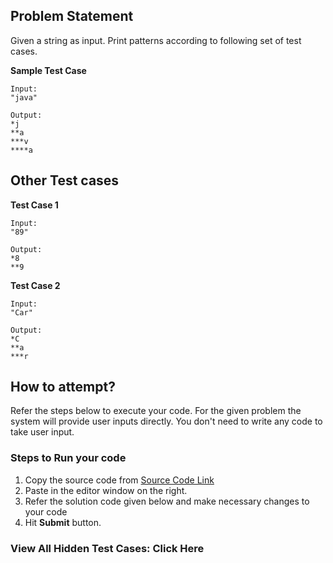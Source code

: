 ## Problem Statement
Given a string as input. Print patterns according to following set of test cases.

**Sample Test Case**
```
Input:
"java"

Output:
*j
**a
***v
****a
```
## Other Test cases
**Test Case 1**
```
Input:
"89"

Output:
*8
**9
```
**Test Case 2**
```
Input:
"Car"

Output:
*C
**a
***r
```


## How to attempt?
Refer the steps below to execute your code.
For the given problem the system will provide user inputs directly. You don't need to write any code to take user input.

### Steps to Run your code

1. Copy the source code from [Source Code Link](https://raw.githubusercontent.com/Aartiarora22/Lab_assignments/main/R4/T4/Main.java)
2. Paste in the editor window on the right.
3. Refer the solution code given below and make necessary changes to your code
4. Hit **Submit** button.

### View All Hidden Test Cases: Click Here
